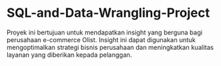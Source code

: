 # SQL-and-Data-Wrangling-Project
Proyek ini bertujuan untuk mendapatkan insight yang berguna bagi perusahaan e-commerce Olist. Insight ini dapat digunakan untuk mengoptimalkan strategi bisnis perusahaan dan meningkatkan kualitas layanan yang diberikan kepada pelanggan.

